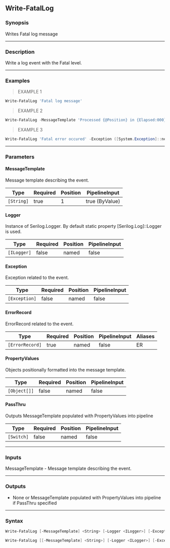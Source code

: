 Write-FatalLog
--------------

### Synopsis
Writes Fatal log message

---

### Description

Write a log event with the Fatal level.

---

### Examples
> EXAMPLE 1

```PowerShell
Write-FatalLog 'Fatal log message'
```
> EXAMPLE 2

```PowerShell
Write-FatalLog -MessageTemplate 'Processed {@Position} in {Elapsed:000} ms.' -PropertyValues $position, $elapsedMs
```
> EXAMPLE 3

```PowerShell
Write-FatalLog 'Fatal error occured' -Exception ([System.Exception]::new('Some exception'))
```

---

### Parameters
#### **MessageTemplate**
Message template describing the event.

|Type      |Required|Position|PipelineInput |
|----------|--------|--------|--------------|
|`[String]`|true    |1       |true (ByValue)|

#### **Logger**
Instance of Serilog.Logger. By default static property [Serilog.Log]::Logger is used.

|Type       |Required|Position|PipelineInput|
|-----------|--------|--------|-------------|
|`[ILogger]`|false   |named   |false        |

#### **Exception**
Exception related to the event.

|Type         |Required|Position|PipelineInput|
|-------------|--------|--------|-------------|
|`[Exception]`|false   |named   |false        |

#### **ErrorRecord**
ErrorRecord related to the event.

|Type           |Required|Position|PipelineInput|Aliases|
|---------------|--------|--------|-------------|-------|
|`[ErrorRecord]`|true    |named   |false        |ER     |

#### **PropertyValues**
Objects positionally formatted into the message template.

|Type        |Required|Position|PipelineInput|
|------------|--------|--------|-------------|
|`[Object[]]`|false   |named   |false        |

#### **PassThru**
Outputs MessageTemplate populated with PropertyValues into pipeline

|Type      |Required|Position|PipelineInput|
|----------|--------|--------|-------------|
|`[Switch]`|false   |named   |false        |

---

### Inputs
MessageTemplate - Message template describing the event.

---

### Outputs
* None or MessageTemplate populated with PropertyValues into pipeline if PassThru specified

---

### Syntax
```PowerShell
Write-FatalLog [-MessageTemplate] <String> [-Logger <ILogger>] [-Exception <Exception>] [-PropertyValues <Object[]>] [-PassThru] [<CommonParameters>]
```
```PowerShell
Write-FatalLog [[-MessageTemplate] <String>] [-Logger <ILogger>] [-Exception <Exception>] -ErrorRecord <ErrorRecord> [-PropertyValues <Object[]>] [-PassThru] [<CommonParameters>]
```
